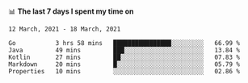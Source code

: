 <!--
### Hi there 👋

- 🤔 I was learning formal verification with Coq formally, but want to **build things** now.
- 😬 I am broadly interested in **computer systems** and **programming languages** (just a beginner 🥺).
- 🤩 (I hope I can) code for fun!

<img src="https://github-readme-stats.vercel.app/api?username=xxchan&show_icons=true&icon_color=0366d6&text_color=24292e&bg_color=ffffff&hide_title=true" />

---
-->


📊 **The last 7 days I spent my time on** 

<!--START_SECTION:waka-->
```text
12 March, 2021 - 18 March, 2021

Go           3 hrs 58 mins   ████████████████░░░░░░░░░   66.99 % 
Java         49 mins         ███░░░░░░░░░░░░░░░░░░░░░░   13.84 % 
Kotlin       27 mins         ██░░░░░░░░░░░░░░░░░░░░░░░   07.83 % 
Markdown     20 mins         █░░░░░░░░░░░░░░░░░░░░░░░░   05.79 % 
Properties   10 mins         ░░░░░░░░░░░░░░░░░░░░░░░░░   02.86 %
```
<!--END_SECTION:waka-->

<!--
**xxchan/xxchan** is a ✨ _special_ ✨ repository because its `README.md` (this file) appears on your GitHub profile.

Here are some ideas to get you started:

- 🔭 I’m currently working on ...
- 🌱 I’m currently learning ...
- 👯 I’m looking to collaborate on ...
- 🤔 I’m looking for help with ...
- 💬 Ask me about ...
- 📫 How to reach me: ...
- 😄 Pronouns: ...
- ⚡ Fun fact: ...
-->
